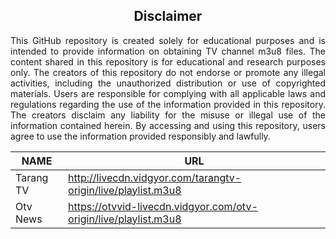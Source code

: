 <div align="center">
  <h2>Disclaimer</h2>
</div>
<div align="justify">
  This GitHub repository is created solely for educational purposes and is intended to provide information on obtaining TV channel m3u8 files. The content shared in this repository is for educational and research purposes only. The creators of this repository do not endorse or promote any illegal activities, including the unauthorized distribution or use of copyrighted materials. Users are responsible for complying with all applicable laws and regulations regarding the use of the information provided in this repository. The creators disclaim any liability for the misuse or illegal use of the information contained herein. By accessing and using this repository, users agree to use the information provided responsibly and lawfully.
</div>



| NAME  | URL |
| ------------- | ------------- |
| Tarang TV  | http://livecdn.vidgyor.com/tarangtv-origin/live/playlist.m3u8  |
| Otv News | https://otvvid-livecdn.vidgyor.com/otv-origin/live/playlist.m3u8  |
